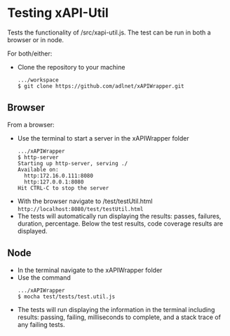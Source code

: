 # Testing xAPI-Util

Tests the functionality of /src/xapi-util.js. The test can be run in both a browser or in node.

For both/either:

* Clone the repository to your machine
    ```
    .../workspace
    $ git clone https://github.com/adlnet/xAPIWrapper.git
    ```

## Browser

From a browser:

* Use the terminal to start a server in the xAPIWrapper folder
    ```
    .../xAPIWrapper
    $ http-server
    Starting up http-server, serving ./
    Available on:
      http:172.16.0.111:8080
      http:127.0.0.1:8080
    Hit CTRL-C to stop the server

    ```
* With the browser navigate to /test/testUtil.html
    `http://localhost:8080/test/testUtil.html`
* The tests will automatically run displaying the results: passes, failures, duration, percentage. Below the test results, code coverage results are displayed.

## Node

* In the terminal navigate to the xAPIWrapper folder
* Use the command
    ```
    .../xAPIWrapper
    $ mocha test/tests/test.util.js

    ```
* The tests will run displaying the information in the terminal including results: passing, failing, milliseconds to complete, and a stack trace of any failing tests.
